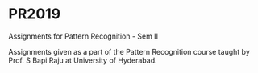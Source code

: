# PR2019
Assignments for Pattern Recognition - Sem II

Assignments given as a part of the Pattern Recognition course taught by Prof. S Bapi Raju 
at University of Hyderabad.
